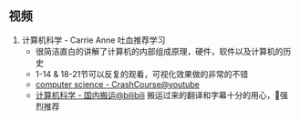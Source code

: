## 视频

1. 计算机科学 - Carrie Anne 吐血推荐学习
   - 很简洁直白的讲解了计算机的内部组成原理，硬件，软件以及计算机的历史
   - 1-14 & 18-21节可以反复的观看，可视化效果做的非常的不错
   - [computer science - CrashCourse@youtube](https://www.youtube.com/watch?v=tpIctyqH29Q&list=PL8dPuuaLjXtNlUrzyH5r6jN9ulIgZBpdo)
   - [计算机科学 - 国内搬运@bilibili](https://www.bilibili.com/video/BV1EW411u7th?from=search&seid=725083577417935037) 搬运过来的翻译和字幕十分的用心，强烈推荐
